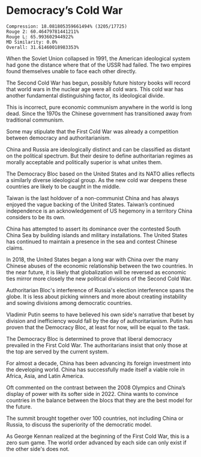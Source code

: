 # Democracy’s Cold War

```
Compression: 18.081805359661494% (3205/17725)
Rouge 2: 60.46479781441211%
Rouge L: 65.993602944922%
MD Similarity: 0.0%
Overall: 31.61460018983353%
```

When the Soviet Union collapsed in 1991, the American ideological system had gone the distance where that of the USSR had failed. The two empires found themselves unable to face each other directly.

The Second Cold War has begun, possibly future history books will record that world wars in the nuclear age were all cold wars. This cold war has another fundamental distinguishing factor, its ideological divide.

This is incorrect, pure economic communism anywhere in the world is long dead. Since the 1970s the Chinese government has transitioned away from traditional communism.

Some may stipulate that the First Cold War was already a competition between democracy and authoritarianism.

China and Russia are ideologically distinct and can be classified as distant on the political spectrum. But their desire to define authoritarian regimes as morally acceptable and politically superior is what unites them.

The Democracy Bloc based on the United States and its NATO allies reflects a similarly diverse ideological group. As the new cold war deepens these countries are likely to be caught in the middle.

Taiwan is the last holdover of a non-communist China and has always enjoyed the vague backing of the United States. Taiwan’s continued independence is an acknowledgement of US hegemony in a territory China considers to be its own.

China has attempted to assert its dominance over the contested South China Sea by building islands and military installations. The United States has continued to maintain a presence in the sea and contest Chinese claims.

In 2018, the United States began a long war with China over the many Chinese abuses of the economic relationship between the two countries. In the near future, it is likely that globalization will be reversed as economic ties mirror more closely the new political divisions of the Second Cold War.

Authoritarian Bloc's interference of Russia's election interference spans the globe. It is less about picking winners and more about creating instability and sowing divisions among democratic countries.

Vladimir Putin seems to have believed his own side's narrative that beset by division and inefficiency would fall by the day of authoritarianism. Putin has proven that the Democracy Bloc, at least for now, will be equal to the task.

The Democracy Bloc is determined to prove that liberal democracy prevailed in the First Cold War. The authoritarians insist that only those at the top are served by the current system.

For almost a decade, China has been advancing its foreign investment into the developing world. China has successfully made itself a viable role in Africa, Asia, and Latin America.

Oft commented on the contrast between the 2008 Olympics and China’s display of power with its softer side in 2022. China wants to convince countries in the balance between the blocs that they are the best model for the future.

The summit brought together over 100 countries, not including China or Russia, to discuss the superiority of the democratic model.

As George Kennan realized at the beginning of the First Cold War, this is a zero sum game. The world order advanced by each side can only exist if the other side's does not.
